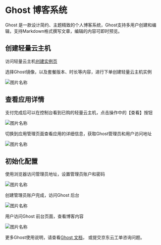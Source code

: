 # Ghost 博客系统

Ghost 是一款设计简约、主题精致的个人博客系统，Ghost支持多用户创建和编辑，支持Markdown格式撰写文章，编辑的内容可即时预览。


## 创建轻量云主机

访问轻量云主机[创建实例页](https://lavm-console.jdcloud.com/lavm/create)

选择Ghost镜像，以及套餐版本、时长等内容，进行下单创建轻量云主机实例

![图片名称](https://img1.jcloudcs.com/image/docs/8.png)


## 查看应用详情


支付完成后可以在控制台看到已购的轻量云主机，点击操作中的【查看】按钮


![图片名称](https://img1.jcloudcs.com/image/docs/1.png)


切换到应用管理页面查看应用的详细信息，获取Ghost管理员和用户访问地址

![图片名称](https://img1.jcloudcs.com/image/docs/2.png)



## 初始化配置

使用浏览器访问管理员地址，设置管理员账户和密码


![图片名称](https://img1.jcloudcs.com/image/docs/10.png)


创建管理员账户完成，访问Ghost 后台


![图片名称](https://img1.jcloudcs.com/image/docs/10.png)

用户访问Ghost 前台页面，查看博客内容

![图片名称](https://img1.jcloudcs.com/image/docs/10.png)


更多Ghost使用说明，请查看[Ghost 文档](https://ghost.org/tutorials/)， 或提交京东云工单咨询问题。
